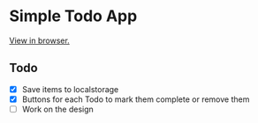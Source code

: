 # Simple Todo App

[View in browser.](https://reneweiser.github.io/simple-todo-app/)

## Todo

- [x] Save items to localstorage
- [x] Buttons for each Todo to mark them complete or remove them
- [ ] Work on the design